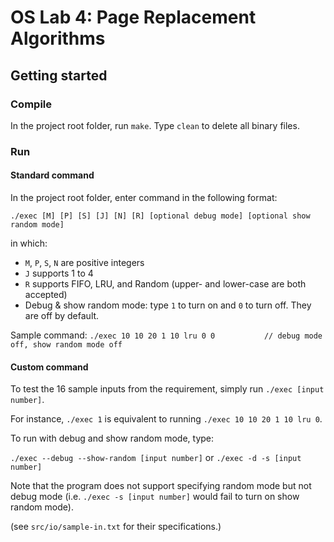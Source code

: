 # OS Lab 4: Page Replacement Algorithms

## Getting started

### Compile

In the project root folder, run `make`. Type `clean` to delete all binary files.

### Run

#### Standard command

In the project root folder, enter command in the following format:

`./exec [M] [P] [S] [J] [N] [R] [optional debug mode] [optional show random mode]`

in which:
- `M`, `P`, `S`, `N` are positive integers
- `J` supports 1 to 4
- `R` supports FIFO, LRU, and Random (upper- and lower-case are both accepted)
- Debug & show random mode: type `1` to turn on and `0` to turn off. They are off by default.

Sample command: `./exec 10 10 20 1 10 lru 0 0           // debug mode off, show random mode off`

#### Custom command

To test the 16 sample inputs from the requirement, simply run `./exec [input number]`.

For instance, `./exec 1` is equivalent to running `./exec 10 10 20 1 10 lru 0`.

To run with debug and show random mode, type:

`./exec --debug --show-random [input number]` or `./exec -d -s [input number]` 

Note that the program does not support specifying random mode but not debug mode (i.e. `./exec -s [input number]` would fail to turn on show random mode).


(see `src/io/sample-in.txt` for their specifications.)
